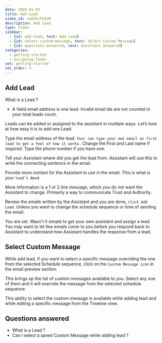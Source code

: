 ```yaml
---
date: 2020-01-03
title: Add Lead
video_id: xaU5kzFS5nM
description: Add Lead
type: Video
sidebar:
  - {id: add-lead, text: Add Lead}
  - {id: select-custom-message, text: Select Custom Message}
  - {id: questions-answered, text: Questions answered}
categories:
  - getting-started
  - assigning-leads
set: getting-started
set_order: 3
---
```


## Add Lead
What is a Lead ? 
- A Valid email address is one lead. Invalid email ids are not counted in your total leads count. 

Leads can be added or assigned to the assistant in multiple ways. Let’s look at how easy it is to add one Lead. 

Type the email address of the lead. `Your can type your own email as first lead to get a feel of how it works.` 
Change the First and Last name if required. Type the phone number if you have one.

Tell your Assistant where did you get the lead from. Assistant will use this to write the connecting sentence in the email.

Provide more context for the Assistant to use in the email. This is what is your `lead’s Need`. 

More Information is a 1 or 2 line message, which you do not want the Assistant to change. Primarily a way to communicate Trust and Authority.

Review the emails written by the Assistant and you are done, `click Add Lead`. Unless you want to change the schedule sequence or time of sending the email. 

You are set. Wasn't it simple to get your own assistant and assign a lead. 
You may want to let few emails come to you before you respond back to Assistant to understand how Assistant handles the response from a lead. 

## Select Custom Message
While add lead, if you want to select a specific message overriding the one from the selected Schedule sequence, click on the `Custom Message icon` in the email preview section. 

This brings up the list of custom messages available to you. Select any one of them and it will override the message from the selected schedule sequence. 

This ability to select the custom message is available while adding lead and while editing a specific message from the Timeline view.

## Questions answered
- What is a Lead ? 
- Can I select a saved Custom Message while adding lead ?